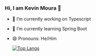### Hi, I am Kevin Moura 👋

- 🔭 I’m currently working on Typescript
- 🌱 I’m currently learning Spring Boot
- 😄 Pronouns: He/Him

  [![Top Langs](https://github-readme-stats.vercel.app/api/top-langs/?username=kevinsousa)](https://github.com/kevinsousa/github-readme-stats)
